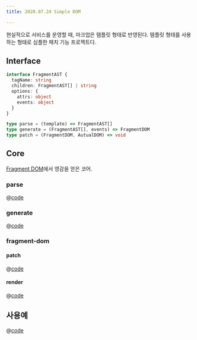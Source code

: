 ```yaml
---
title: 2020.07.24 Simple DOM

---
```


현실적으로 서비스를 운영할 때, 마크업은 탬플릿 형태로 반영된다.
탬플릿 형태를 사용하는 형태로 심플한 패치 기능 프로젝트다.

## Interface
```ts
interface FragmentAST {
  tagName: string
  children: FragmentAST[] | string
  options: {
    attrs: object
    events: object
  }
}

type parse = (template) => FragmentAST[]
type generate = (FragmentAST[], events) => FragmentDOM
type patch = (FragmentDOM, AutualDOM) => void
```

## Core
[Fragment DOM](/fe-dev/pet-project/component/fragment-dom.html)에서 영감을 얻은 코어.

### parse
@[code](@/docs/fe-dev/pet-project/component/simple-dom/core/parse.js)

### generate
@[code](@/docs/fe-dev/pet-project/component/simple-dom/core/generate.js)

### fragment-dom
#### patch
@[code](@/docs/fe-dev/pet-project/component/simple-dom/core/fragment-dom-20200725/patch.js)

#### render
@[code](@/docs/fe-dev/pet-project/component/simple-dom/core/fragment-dom-20200725/render.js)

## 사용예
@[code](@/docs/fe-dev/pet-project/component/simple-dom/main.js)
